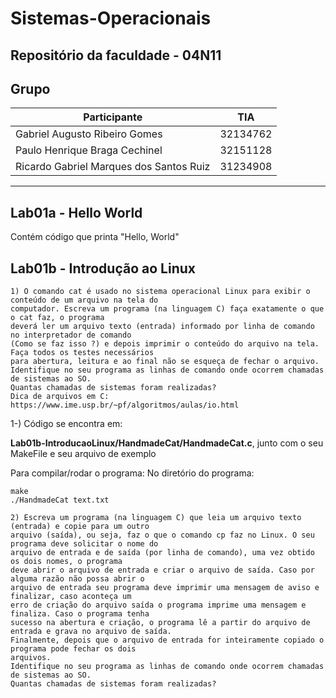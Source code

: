 # Sistemas-Operacionais
Repositório da faculdade - 04N11
---
## Grupo

|Participante                              |     TIA    |
|------------------------------------------|------------|
|Gabriel Augusto Ribeiro Gomes             | 32134762   |
|Paulo Henrique Braga Cechinel             | 32151128   |
|Ricardo Gabriel Marques dos Santos Ruiz   | 31234908   |
---

## Lab01a - Hello World
Contém código que printa "Hello, World"

## Lab01b - Introdução ao Linux

```
1) O comando cat é usado no sistema operacional Linux para exibir o conteúdo de um arquivo na tela do
computador. Escreva um programa (na linguagem C) faça exatamente o que o cat faz, o programa
deverá ler um arquivo texto (entrada) informado por linha de comando no interpretador de comando
(Como se faz isso ?) e depois imprimir o conteúdo do arquivo na tela. Faça todos os testes necessários
para abertura, leitura e ao final não se esqueça de fechar o arquivo.
Identifique no seu programa as linhas de comando onde ocorrem chamadas de sistemas ao SO.
Quantas chamadas de sistemas foram realizadas?
Dica de arquivos em C: https://www.ime.usp.br/~pf/algoritmos/aulas/io.html
```
1-) Código se encontra em: 

**Lab01b-IntroducaoLinux/HandmadeCat/HandmadeCat.c**, junto com o seu MakeFile e seu arquivo de exemplo

Para compilar/rodar o programa:
No diretório do programa:

```
make
./HandmadeCat text.txt
```



```
2) Escreva um programa (na linguagem C) que leia um arquivo texto (entrada) e copie para um outro
arquivo (saída), ou seja, faz o que o comando cp faz no Linux. O seu programa deve solicitar o nome do
arquivo de entrada e de saída (por linha de comando), uma vez obtido os dois nomes, o programa
deve abrir o arquivo de entrada e criar o arquivo de saída. Caso por alguma razão não possa abrir o
arquivo de entrada seu programa deve imprimir uma mensagem de aviso e finalizar, caso aconteça um
erro de criação do arquivo saída o programa imprime uma mensagem e finaliza. Caso o programa tenha
sucesso na abertura e criação, o programa lê a partir do arquivo de entrada e grava no arquivo de saída.
Finalmente, depois que o arquivo de entrada for inteiramente copiado o programa pode fechar os dois
arquivos.
Identifique no seu programa as linhas de comando onde ocorrem chamadas de sistemas ao SO.
Quantas chamadas de sistemas foram realizadas?
```
